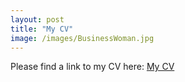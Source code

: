 ```yaml
---
layout: post
title: "My CV"
image: /images/BusinessWoman.jpg
---
```


Please find a link to my CV here: [My CV](/images/CV_BrittaRude_April2020.pdf)

